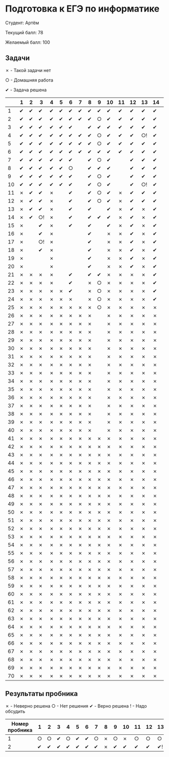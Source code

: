 # Подготовка к ЕГЭ по информатике

Студент: Артём

Текущий балл: 78

Желаемый балл: 100

## Задачи

✗ - Такой задачи нет

○ - Домашняя работа

✔ - Задача решена


|    | 1 | 2 | 3  | 4 | 5 | 6 | 7 | 8 | 9 | 10 | 11 | 12 | 13 | 14 | 15 | 16 | 17 | 18 | 19 | 20 | 21 | 22 | 23 | 24 | 25 | 26 | 27 |
|----|---|---|----|---|---|---|---|---|---|----|----|----|----|----|----|----|----|----|----|----|----|----|----|----|----|----|----|
| 1  | ✔ | ✔ | ✔  | ✔ | ✔ | ✔ | ✔ | ✔ | ✔ | ✔  | ✔  | ✔  | ✔  | ✔  | ✔  | ✔  | ✔  |    |  ✔ |  ✔ |  ✔ |    | ✔  |    |    |    |    |
| 2  | ✔ | ✔ | ✔  | ✔ | ✔ | ✔ | ✔ | ✔ | ○ | ✔  | ✔  | ✔  | ✔  | ✔  | ✔  | ○  |    |    |  ✔ |  ✔ |  ✔ |    | ✔  |    |    |    |    |
| 3  | ✔ | ✔ | ✔  | ✔ | ✔ | ✔ |   | ✔ | ✔ | ✔  | ✔  | ✔  | ✔  | ✔  | ✔  | ○  |    |    |  ✔ |  ✔ |  ✔ |    |    |    |    |    |    |
| 4  | ✔ | ✔ | ✔  | ✔ | ✔ | ✔ | ✔ | ✔ | ○ | ✔  | ✔  | ✔  | ○! | ✔  | ✔  | ✔  |    |    |  ○ |  ○ |  ○ |    | ✔  |    |    |    |    |
| 5  | ✔ | ✔ | ✔  | ✔ | ✔ | ✔ | ✔ | ✔ | ○ | ✔  | ✔  | ✔  | ✔  | ✔  | ✔  | ○  |    |    |  ○ |  ○ |  ○ |    |    |    |    |    |    |
| 6  | ✔ | ✔ | ✔  | ✔ | ✔ | ✔ | ✔ | ✔ | ✔ | ✔  | ✔  | ✔  | ✔  | ✔  | ✔  | ○  |    |    |  ✔ |  ✔ |  ✔ |    | ✔  |    |    |    |    |
| 7  | ✔ | ✔ | ✔  | ✔ | ✔ | ✔ |   | ✔ | ○ | ✔  |    | ✔  | ✔  | ✔  | ✔  | ○  |    |    |  ✔ |  ✔ |  ✔ |    | ✔  |    |    |    |    |
| 8  | ✔ | ✔ | ✔  | ✔ | ✔ | ○ |   | ✔ | ✔ | ✔  |    | ✔  | ✔  | ✔  | ✔  | ○  |    |    |    |    |    |    | ✔  |    |    |    |    |
| 9  | ✔ | ✔ | ✔  | ✔ | ✔ | ✔ |   | ✔ | ○ | ✔  |    | ✔  | ✔  | ✔  | ✔  | ✔  |    |    |    |    |    |    |    |    |    |    |    |
| 10 | ✔ | ✔ | ✔  | ✔ | ✔ | ✔ |   | ✔ | ○ | ✔  |    | ✔  | ○! | ✔  |    | ○  |    |    |    |    |    |    |    |    |    |    |    |
| 11 | ✗ | ✔ | ✔  | ✗ |   | ✔ |   | ✔ | ○ | ✔  | ✗  | ✔  | ✔  | ✔  |    | ○  |    |    |    |    |    |    |    |    |    |    |    |
| 12 | ✗ | ✔ | ✔  | ✗ |   | ✔ |   | ✔ | ○ | ✔  | ✗  | ✔  | ✔  | ✔  |    | ○  |    |    |    |    |    |    |    |    |    |    |    |
| 13 | ✗ | ✔ | ✔  | ✗ |   | ✔ |   | ✔ |   | ✔  | ✗  | ✔  | ✗  | ✔  |    | ✔  |    |    |    |    |    |    |    |    |    |    |    |
| 14 | ✗ | ✔ | ○! | ✗ |   | ✔ |   | ✔ | ✔ | ✔  | ✗  | ✔  | ✗  | ✔  | ✔  |    |    |    |    |    |    |    | ✔  |    |    |    |    |
| 15 | ✗ |   | ✔  | ✗ |   | ✔ |   | ✔ |   | ✔  | ✗  | ✔  | ✗  | ✔  |    |    |    |    |    |    |    |    | ✔  |    |    |    |    |
| 16 | ✗ |   | ✔  | ✗ |   |   |   | ✔ |   | ✗  | ✗  | ✔  | ✗  | ✔  | ✔  |    |    |    |    |    |    | ✗  |    |    |    |    |    |
| 17 | ✗ |   | ○! | ✗ |   |   |   | ✔ |   | ✗  | ✗  | ✔  | ✗  | ✔  | ✔  |    |    |    | ✗  | ✗  | ✗  | ✗  | ✔  |    |    |    |    |
| 18 | ✗ |   | ✔  | ✗ |   |   |   | ✔ |   | ✗  | ✗  | ✔  | ✗  | ✔  |    |    |    |    | ✗  | ✗  | ✗  | ✗  |    |    |    |    |    |
| 19 | ✗ |   |    | ✗ |   |   |   | ✔ |   | ✗  | ✗  | ✔  | ✗  | ✔  |    | ✔  |    |    | ✗  | ✗  | ✗  | ✗  |    |    |    |    |    |
| 20 | ✗ |   |    | ✗ |   |   |   | ✔ |   | ✗  | ✗  | ✔  | ✗  | ✔  | ✔  |    |    |    | ✗  | ✗  | ✗  | ✗  |    |    |    |    |    |
| 21 | ✗ | ✗ | ✗  | ✗ |   | ✔ |   | ✔ | ✔ | ✗  | ✗  | ✗  | ✗  | ✔  | ✗  |    | ✗  |    | ✗  | ✗  | ✗  | ✗  | ✔  |    |    |    |    |
| 22 | ✗ | ✗ | ✗  | ✗ |   | ✔ |   | ✗ | ○ | ✗  | ✗  | ✗  | ✗  | ✔  | ✗  | ✔  | ✗  |    | ✗  | ✗  | ✗  | ✗  |    |    |    |    |    |
| 23 | ✗ | ✗ | ✗  | ✗ | ✗ | ✔ |   | ✗ | ○ | ✗  | ✗  | ✗  | ✗  | ✔  | ✗  | ✔  | ✗  |    | ✗  | ✗  | ✗  | ✗  |    |    |    |    |    |
| 24 | ✗ | ✗ | ✗  | ✗ | ✗ | ✗ |   | ✗ | ○ | ✗  | ✗  | ✗  | ✗  | ✔  | ✗  |    | ✗  |    | ✗  | ✗  | ✗  | ✗  |    |    |    |    |    |
| 25 | ✗ | ✗ | ✗  | ✗ | ✗ | ✗ | ✗ | ✗ | ○ | ✗  | ✗  | ✗  | ✗  | ✗  | ✗  |    | ✗  |    | ✗  | ✗  | ✗  | ✗  | ✔  |    |    |    |    |
| 26 | ✗ | ✗ | ✗  | ✗ | ✗ | ✗ | ✗ | ✗ |   | ✗  | ✗  | ✗  | ✗  | ✗  | ✗  |    | ✗  |    | ✗  | ✗  | ✗  | ✗  | ✗  |    |    | ✗  |    |
| 27 | ✗ | ✗ | ✗  | ✗ | ✗ | ✗ | ✗ | ✗ |   | ✗  | ✗  | ✗  | ✗  | ✗  | ✗  |    | ✗  |    | ✗  | ✗  | ✗  | ✗  | ✗  |    |    | ✗  |    |
| 28 | ✗ | ✗ | ✗  | ✗ | ✗ | ✗ | ✗ | ✗ |   | ✗  | ✗  | ✗  | ✗  | ✗  | ✗  |    | ✗  |    | ✗  | ✗  | ✗  | ✗  | ✗  |    |    | ✗  |    |
| 29 | ✗ | ✗ | ✗  | ✗ | ✗ | ✗ | ✗ | ✗ |   | ✗  | ✗  | ✗  | ✗  | ✗  | ✗  | ✔  | ✗  | ✗  | ✗  | ✗  | ✗  | ✗  | ✗  |    |    | ✗  |    |
| 30 | ✗ | ✗ | ✗  | ✗ | ✗ | ✗ | ✗ | ✗ |   | ✗  | ✗  | ✗  | ✗  | ✗  | ✗  |    | ✗  | ✗  | ✗  | ✗  | ✗  | ✗  | ✗  |    |    | ✗  |    |
| 31 | ✗ | ✗ | ✗  | ✗ | ✗ | ✗ | ✗ | ✗ |   | ✗  | ✗  | ✗  | ✗  | ✗  | ✗  | ✗  | ✗  | ✗  | ✗  | ✗  | ✗  | ✗  | ✗  |    | ✗  | ✗  |    |
| 32 | ✗ | ✗ | ✗  | ✗ | ✗ | ✗ | ✗ | ✗ |   | ✗  | ✗  | ✗  | ✗  | ✗  | ✗  | ✗  | ✗  | ✗  | ✗  | ✗  | ✗  | ✗  | ✗  |    | ✗  | ✗  |    |
| 33 | ✗ | ✗ | ✗  | ✗ | ✗ | ✗ | ✗ | ✗ |   | ✗  | ✗  | ✗  | ✗  | ✗  | ✗  | ✗  | ✗  | ✗  | ✗  | ✗  | ✗  | ✗  | ✗  |    | ✗  | ✗  |    |
| 34 | ✗ | ✗ | ✗  | ✗ | ✗ | ✗ | ✗ | ✗ |   | ✗  | ✗  | ✗  | ✗  | ✗  | ✗  | ✗  | ✗  | ✗  | ✗  | ✗  | ✗  | ✗  | ✗  |    | ✗  | ✗  |    |
| 35 | ✗ | ✗ | ✗  | ✗ | ✗ | ✗ | ✗ | ✗ |   | ✗  | ✗  | ✗  | ✗  | ✗  | ✗  | ✗  | ✗  | ✗  | ✗  | ✗  | ✗  | ✗  | ✗  |    | ✗  | ✗  |    |
| 36 | ✗ | ✗ | ✗  | ✗ | ✗ | ✗ | ✗ | ✗ |   | ✗  | ✗  | ✗  | ✗  | ✗  | ✗  | ✗  | ✗  | ✗  | ✗  | ✗  | ✗  | ✗  | ✗  |    | ✗  | ✗  |    |
| 37 | ✗ | ✗ | ✗  | ✗ | ✗ | ✗ | ✗ | ✗ |   | ✗  | ✗  | ✗  | ✗  | ✗  | ✗  | ✗  | ✗  | ✗  | ✗  | ✗  | ✗  | ✗  | ✗  |    | ✗  | ✗  |    |
| 38 | ✗ | ✗ | ✗  | ✗ | ✗ | ✗ | ✗ | ✗ |   | ✗  | ✗  | ✗  | ✗  | ✗  | ✗  | ✗  | ✗  | ✗  | ✗  | ✗  | ✗  | ✗  | ✗  |    | ✗  | ✗  |    |
| 39 | ✗ | ✗ | ✗  | ✗ | ✗ | ✗ | ✗ | ✗ |   | ✗  | ✗  | ✗  | ✗  | ✗  | ✗  | ✗  | ✗  | ✗  | ✗  | ✗  | ✗  | ✗  | ✗  |    | ✗  | ✗  |    |
| 40 | ✗ | ✗ | ✗  | ✗ | ✗ | ✗ | ✗ | ✗ |   | ✗  | ✗  | ✗  | ✗  | ✗  | ✗  | ✗  | ✗  | ✗  | ✗  | ✗  | ✗  | ✗  | ✗  |    | ✗  | ✗  |    |
| 41 | ✗ | ✗ | ✗  | ✗ | ✗ | ✗ | ✗ | ✗ | ✗ | ✗  | ✗  | ✗  | ✗  | ✗  | ✗  | ✗  | ✗  | ✗  | ✗  | ✗  | ✗  | ✗  | ✗  |    | ✗  | ✗  |    |
| 42 | ✗ | ✗ | ✗  | ✗ | ✗ | ✗ | ✗ | ✗ | ✗ | ✗  | ✗  | ✗  | ✗  | ✗  | ✗  | ✗  | ✗  | ✗  | ✗  | ✗  | ✗  | ✗  | ✗  |    | ✗  | ✗  |    |
| 43 | ✗ | ✗ | ✗  | ✗ | ✗ | ✗ | ✗ | ✗ | ✗ | ✗  | ✗  | ✗  | ✗  | ✗  | ✗  | ✗  | ✗  | ✗  | ✗  | ✗  | ✗  | ✗  | ✗  |    | ✗  | ✗  |    |
| 44 | ✗ | ✗ | ✗  | ✗ | ✗ | ✗ | ✗ | ✗ | ✗ | ✗  | ✗  | ✗  | ✗  | ✗  | ✗  | ✗  | ✗  | ✗  | ✗  | ✗  | ✗  | ✗  | ✗  |    | ✗  | ✗  |    |
| 45 | ✗ | ✗ | ✗  | ✗ | ✗ | ✗ | ✗ | ✗ | ✗ | ✗  | ✗  | ✗  | ✗  | ✗  | ✗  | ✗  | ✗  | ✗  | ✗  | ✗  | ✗  | ✗  | ✗  |    | ✗  | ✗  |    |
| 46 | ✗ | ✗ | ✗  | ✗ | ✗ | ✗ | ✗ | ✗ | ✗ | ✗  | ✗  | ✗  | ✗  | ✗  | ✗  | ✗  | ✗  | ✗  | ✗  | ✗  | ✗  | ✗  | ✗  |    | ✗  | ✗  |    |
| 47 | ✗ | ✗ | ✗  | ✗ | ✗ | ✗ | ✗ | ✗ | ✗ | ✗  | ✗  | ✗  | ✗  | ✗  | ✗  | ✗  | ✗  | ✗  | ✗  | ✗  | ✗  | ✗  | ✗  |    | ✗  | ✗  |    |
| 48 | ✗ | ✗ | ✗  | ✗ | ✗ | ✗ | ✗ | ✗ | ✗ | ✗  | ✗  | ✗  | ✗  | ✗  | ✗  | ✗  | ✗  | ✗  | ✗  | ✗  | ✗  | ✗  | ✗  | ✗  | ✗  | ✗  |    |
| 49 | ✗ | ✗ | ✗  | ✗ | ✗ | ✗ | ✗ | ✗ | ✗ | ✗  | ✗  | ✗  | ✗  | ✗  | ✗  | ✗  | ✗  | ✗  | ✗  | ✗  | ✗  | ✗  | ✗  | ✗  | ✗  | ✗  |    |
| 50 | ✗ | ✗ | ✗  | ✗ | ✗ | ✗ | ✗ | ✗ | ✗ | ✗  | ✗  | ✗  | ✗  | ✗  | ✗  | ✗  | ✗  | ✗  | ✗  | ✗  | ✗  | ✗  | ✗  | ✗  | ✗  | ✗  |    |
| 51 | ✗ | ✗ | ✗  | ✗ | ✗ | ✗ | ✗ | ✗ | ✗ | ✗  | ✗  | ✗  | ✗  | ✗  | ✗  | ✗  | ✗  | ✗  | ✗  | ✗  | ✗  | ✗  | ✗  | ✗  | ✗  | ✗  |    |
| 52 | ✗ | ✗ | ✗  | ✗ | ✗ | ✗ | ✗ | ✗ | ✗ | ✗  | ✗  | ✗  | ✗  | ✗  | ✗  | ✗  | ✗  | ✗  | ✗  | ✗  | ✗  | ✗  | ✗  | ✗  | ✗  | ✗  |    |
| 53 | ✗ | ✗ | ✗  | ✗ | ✗ | ✗ | ✗ | ✗ | ✗ | ✗  | ✗  | ✗  | ✗  | ✗  | ✗  | ✗  | ✗  | ✗  | ✗  | ✗  | ✗  | ✗  | ✗  | ✗  | ✗  | ✗  |    |
| 54 | ✗ | ✗ | ✗  | ✗ | ✗ | ✗ | ✗ | ✗ | ✗ | ✗  | ✗  | ✗  | ✗  | ✗  | ✗  | ✗  | ✗  | ✗  | ✗  | ✗  | ✗  | ✗  | ✗  | ✗  | ✗  | ✗  |    |
| 55 | ✗ | ✗ | ✗  | ✗ | ✗ | ✗ | ✗ | ✗ | ✗ | ✗  | ✗  | ✗  | ✗  | ✗  | ✗  | ✗  | ✗  | ✗  | ✗  | ✗  | ✗  | ✗  | ✗  | ✗  | ✗  | ✗  |    |
| 56 | ✗ | ✗ | ✗  | ✗ | ✗ | ✗ | ✗ | ✗ | ✗ | ✗  | ✗  | ✗  | ✗  | ✗  | ✗  | ✗  | ✗  | ✗  | ✗  | ✗  | ✗  | ✗  | ✗  | ✗  | ✗  | ✗  |    |
| 57 | ✗ | ✗ | ✗  | ✗ | ✗ | ✗ | ✗ | ✗ | ✗ | ✗  | ✗  | ✗  | ✗  | ✗  | ✗  | ✗  | ✗  | ✗  | ✗  | ✗  | ✗  | ✗  | ✗  | ✗  | ✗  | ✗  |    |
| 58 | ✗ | ✗ | ✗  | ✗ | ✗ | ✗ | ✗ | ✗ | ✗ | ✗  | ✗  | ✗  | ✗  | ✗  | ✗  | ✗  | ✗  | ✗  | ✗  | ✗  | ✗  | ✗  | ✗  | ✗  | ✗  | ✗  |    |
| 59 | ✗ | ✗ | ✗  | ✗ | ✗ | ✗ | ✗ | ✗ | ✗ | ✗  | ✗  | ✗  | ✗  | ✗  | ✗  | ✗  | ✗  | ✗  | ✗  | ✗  | ✗  | ✗  | ✗  | ✗  | ✗  | ✗  |    |
| 60 | ✗ | ✗ | ✗  | ✗ | ✗ | ✗ | ✗ | ✗ | ✗ | ✗  | ✗  | ✗  | ✗  | ✗  | ✗  | ✗  | ✗  | ✗  | ✗  | ✗  | ✗  | ✗  | ✗  | ✗  | ✗  | ✗  |    |
| 61 | ✗ | ✗ | ✗  | ✗ | ✗ | ✗ | ✗ | ✗ | ✗ | ✗  | ✗  | ✗  | ✗  | ✗  | ✗  | ✗  | ✗  | ✗  | ✗  | ✗  | ✗  | ✗  | ✗  | ✗  | ✗  | ✗  |    |
| 62 | ✗ | ✗ | ✗  | ✗ | ✗ | ✗ | ✗ | ✗ | ✗ | ✗  | ✗  | ✗  | ✗  | ✗  | ✗  | ✗  | ✗  | ✗  | ✗  | ✗  | ✗  | ✗  | ✗  | ✗  | ✗  | ✗  |    |
| 63 | ✗ | ✗ | ✗  | ✗ | ✗ | ✗ | ✗ | ✗ | ✗ | ✗  | ✗  | ✗  | ✗  | ✗  | ✗  | ✗  | ✗  | ✗  | ✗  | ✗  | ✗  | ✗  | ✗  | ✗  | ✗  | ✗  |    |
| 64 | ✗ | ✗ | ✗  | ✗ | ✗ | ✗ | ✗ | ✗ | ✗ | ✗  | ✗  | ✗  | ✗  | ✗  | ✗  | ✗  | ✗  | ✗  | ✗  | ✗  | ✗  | ✗  | ✗  | ✗  | ✗  | ✗  |    |
| 65 | ✗ | ✗ | ✗  | ✗ | ✗ | ✗ | ✗ | ✗ | ✗ | ✗  | ✗  | ✗  | ✗  | ✗  | ✗  | ✗  | ✗  | ✗  | ✗  | ✗  | ✗  | ✗  | ✗  | ✗  | ✗  | ✗  |    |
| 66 | ✗ | ✗ | ✗  | ✗ | ✗ | ✗ | ✗ | ✗ | ✗ | ✗  | ✗  | ✗  | ✗  | ✗  | ✗  | ✗  | ✗  | ✗  | ✗  | ✗  | ✗  | ✗  | ✗  | ✗  | ✗  | ✗  |    |
| 67 | ✗ | ✗ | ✗  | ✗ | ✗ | ✗ | ✗ | ✗ | ✗ | ✗  | ✗  | ✗  | ✗  | ✗  | ✗  | ✗  | ✗  | ✗  | ✗  | ✗  | ✗  | ✗  | ✗  | ✗  | ✗  | ✗  |    |
| 68 | ✗ | ✗ | ✗  | ✗ | ✗ | ✗ | ✗ | ✗ | ✗ | ✗  | ✗  | ✗  | ✗  | ✗  | ✗  | ✗  | ✗  | ✗  | ✗  | ✗  | ✗  | ✗  | ✗  | ✗  | ✗  | ✗  |    |
| 69 | ✗ | ✗ | ✗  | ✗ | ✗ | ✗ | ✗ | ✗ | ✗ | ✗  | ✗  | ✗  | ✗  | ✗  | ✗  | ✗  | ✗  | ✗  | ✗  | ✗  | ✗  | ✗  | ✗  | ✗  | ✗  | ✗  |    |
| 70 | ✗ | ✗ | ✗  | ✗ | ✗ | ✗ | ✗ | ✗ | ✗ | ✗  | ✗  | ✗  | ✗  | ✗  | ✗  | ✗  | ✗  | ✗  | ✗  | ✗  | ✗  | ✗  | ✗  | ✗  | ✗  | ✗  |    |

## Результаты пробника

✗ - Неверно решена
○ - Нет решения
✔︎ - Верно решена
! - Надо обсудить

| Номер пробника | 1 | 2 | 3 | 4 | 5 | 6 | 7 | 8 | 9 | 10 | 11 | 12 | 13 | 14 | 15 | 16 | 17 | 18 | 19 | 20 | 21 | 22 | 23 | 24 | 25 | 26 | 27 | sum |
|----------------|---|---|---|---|---|---|---|---|---|----|----|----|----|----|----|----|----|----|----|----|----|----|----|----|----|----|----|-----|
| 1              | ○ | ○ | ✔ | ○ | ✔ | ✔ | ○ | ✗ | ○ | ✗  | ○  | ○  | ○  | ○  | ○  | ○  | ○  | ○  | ○  | ○  | ○  | ○  | ○  | ○  | ○  | ○  | ○  | 3   |
| 2              | ✔ | ✔ | ✔ | ✔ | ✔ | ✔ | ✔ | ✗ | ✔ | ✔  | ✔  | ✔  | ✔! | ✔  | ✗  | ✔  | ✔  | ✔! | ✗  | ✔  | ✔  | ○  | ✔  | ✔  | ✗  | ○  | ○  | 20  |

